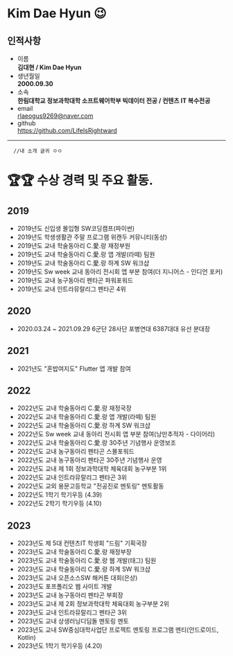 # Kim Dae Hyun 😉
## 인적사항
* 이름   
**김대현 / Kim Dae Hyun**
* 생년월일   
**2000.09.30**
* 소속   
**한림대학교 정보과학대학 소프트웨어학부 빅데이터 전공 / 컨텐츠 IT 복수전공**
* email   
rlaeogus9269@naver.com
* github   
https://github.com/LifeIsRightward
***

```
  //내 소개 글귀 ㅇㅇ
```

# 🏆🏆 수상 경력 및 주요 활동. 
## 2019   
- 2019년도 신입생 몰입형 SW코딩캠프(파이썬) <br> 
- 2019년도 학생생활관 주말 프로그램 위캔두 커뮤니티(동상) <br>
- 2019년도 교내 학술동아리 C.愛.랑 재정부원 <br>
- 2019년도 교내 학술동아리 C.愛.랑 앱 개발(라떼) 팀원 <br>
- 2019년도 교내 학술동아리 C.愛.랑 하계 SW 워크샵 <br>
- 2019년도 Sw week 교내 동아리 전시회 앱 부분 참여(더 지니어스 - 인디언 포커)
- 2019년도 교내 농구동아리 펜타곤 파워포워드
- 2019년도 교내 인트라뮤랄리그 펜타곤 4위
## 2020
- 2020.03.24 ~ 2021.09.29 6군단 28사단 포병연대 6387대대 유선 분대장 <br>
## 2021
- 2021년도 "혼밥여지도" Flutter 앱 개발 참여
## 2022
- 2022년도 교내 학술동아리 C.愛.랑 재정국장
- 2022년도 교내 학술동아리 C.愛.랑 앱 개발(라떼) 팀원
- 2022년도 교내 학술동아리 C.愛.랑 하계 SW 워크샵
- 2022년도 Sw week 교내 동아리 전시회 앱 부분 참여(낭만추적자 - 다이어리)
- 2022년도 교내 학술동아리 C.愛.랑 30주년 기념행사 운영보조
- 2022년도 교내 농구동아리 펜타곤 스몰포워드
- 2022년도 교내 농구동아리 펜타곤 30주년 기념행사 운영
- 2022년도 교내 제 1회 정보과학대학 체육대회 농구부분 1위
- 2022년도 교내 인트라뮤랄리그 펜타곤 3위
- 2022년도 교외 용문고등학교 "전공진로 멘토링" 멘토활동
- 2022년도 1학기 학기우등 (4.39)
- 2022년도 2학기 학기우등 (4.10)
## 2023   
- 2023년도 제 5대 컨텐츠IT 학생회 "드림" 기획국장
- 2023년도 교내 학술동아리 C.愛.랑 재정부장
- 2023년도 교내 학술동아리 C.愛.랑 웹 개발(태그) 팀원
- 2023년도 교내 학술동아리 C.愛.랑 하계 SW 워크샵
- 2023년도 교내 오픈소스SW 해커톤 대회(은상)
- 2023년도 포프폴리오 웹 사이트 개발
- 2023년도 교내 농구동아리 펜타곤 부회장
- 2023년도 교내 제 2회 정보과학대학 체육대회 농구부분 2위
- 2023년도 교내 인트라뮤랄리그 펜타곤 3위
- 2023년도 교내 상생러닝디딤돌 멘토링 멘토
- 2023년도 교내 SW중심대학사업단 프로젝트 멘토링 프로그램 멘티(안드로이드, Kotlin)
- 2023년도 1학기 학기우등 (4.20)  





